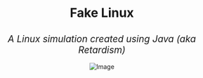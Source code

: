 <div align="center"> <h1>Fake Linux</h1> <h2 style="font-weight: normal; font-style: italic;">A Linux simulation created using Java (aka Retardism)</h2> <img src="https://github.com/user-attachments/assets/cab4a0c0-f0b0-4795-85ef-95fa7937f4a9" alt="Image"> </div>
